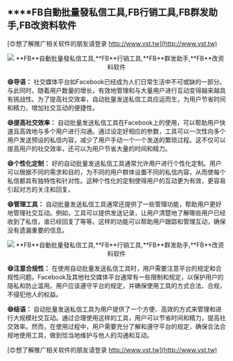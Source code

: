 ## ****FB**自動批量發私信工具,**FB**行销工具,**FB**群发助手,**FB**改资料软件**

[😍想了解推广相关软件的朋友请登录 http://www.vst.tw](http://www.vst.tw)

 <center><img src="https://vst.tw/MP4/tuiguang/png/2.png" alt="**FB**自動批量發私信工具,**FB**行销工具,**FB**群发助手,**FB**改资料软件"></center>

**😄导语：**
社交媒体平台如Facebook已经成为人们日常生活中不可或缺的一部分。与此同时，随着用户数量的增长，有效地管理和与大量用户进行互动变得越来越具有挑战性。为了提高社交效率，自动批量发送私信工具应运而生，为用户节省时间和精力，增加社交互动的便捷性。

**😄提高社交效率：**
自动批量发送私信工具在Facebook上的使用，可以帮助用户快速且高效地与多个用户进行沟通。通过设定好相应的参数，工具可以一次性向多个用户发送预设的私信内容，减少了用户手动一个一个发送的繁琐过程。这不仅可以提高用户的社交效率，还可以为用户节省大量的时间和精力。

**😄个性化定制：**
好的自动批量发送私信工具通常允许用户进行个性化定制。用户可以根据不同的需求和目的，为不同的用户群体设置不同的私信内容，从而使每个私信都具有独特性和针对性。这种个性化的定制使得用户的互动更为有效，更容易引起对方的关注和回复。

**😄管理工具：**
自动批量发送私信工具通常还提供了一些管理功能，帮助用户更好地管理社交互动。例如，工具可以提供发送记录，让用户清楚地了解哪些用户已经收到了私信，谁已经回复了等等。这样的功能可以帮助用户跟踪和管理互动，确保没有遗漏重要的信息。

 <center><img src="https://vst.tw/MP4/tuiguang/png/5.png" alt="**FB**自動批量發私信工具,**FB**行销工具,**FB**群发助手,**FB**改资料软件"></center>

**😄注意合规性：**
在使用自动批量发送私信工具时，用户需要注意平台的规定和合规性问题。Facebook及其他社交媒体平台通常有一些限制和规定，以保护用户的隐私和防止滥用。用户应该遵守平台的规定，并确保使用工具的方式合法、合规，不侵犯他人的权益。

**😄结语：**
自动批量发送私信工具为用户提供了一个方便、高效的方式来管理和进行大规模社交互动。通过合理使用这样的工具，用户可以节省时间和精力，提高社交效率。然而，在使用过程中，用户需要充分了解和遵守平台的规定，确保合法合规地使用工具，做到恰当地维护与他人的沟通和互动。

[😍想了解推广相关软件的朋友请登录 http://www.vst.tw](http://www.vst.tw)




